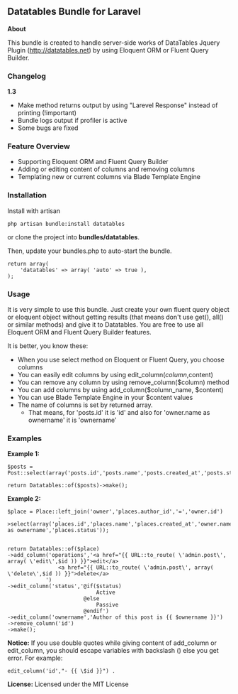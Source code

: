 ## Datatables Bundle for Laravel

**About**

This bundle is created to handle server-side works of DataTables Jquery Plugin (http://datatables.net) by using Eloquent ORM or Fluent Query Builder.

### Changelog
**1.3**
- Make method returns output by using "Larevel Response" instead of printing (!important)
- Bundle logs output if profiler is active
- Some bugs are fixed

### Feature Overview
- Supporting Eloquent ORM and Fluent Query Builder
- Adding or editing content of columns and removing columns
- Templating new or current columns via Blade Template Engine


### Installation

Install with artisan

	php artisan bundle:install datatables

or clone the project into **bundles/datatables**.

Then, update your bundles.php to auto-start the bundle.

	return array(
		'datatables' => array( 'auto' => true ),
	);


### Usage

It is very simple to use this bundle. Just create your own fluent query object or eloquent object without getting results (that means don't use get(), all() or similar methods) and give it to Datatables.
You are free to use all Eloquent ORM and Fluent Query Builder features.

It is better, you know these:
- When you use select method on Eloquent or Fluent Query, you choose columns
- You can easily edit columns by using edit_column($column,$content)
- You can remove any column by using remove_column($column) method
- You can add columns by using add_column($column_name, $content)
- You can use Blade Template Engine in your $content values
- The name of columns is set by returned array. 
	- That means, for 'posts.id' it is 'id' and also for 'owner.name as ownername' it is 'ownername'


### Examples

**Example 1:**

	$posts = Post::select(array('posts.id','posts.name','posts.created_at','posts.status'));

	return Datatables::of($posts)->make();


**Example 2:**

	$place = Place::left_join('owner','places.author_id','=','owner.id')
					->select(array('places.id','places.name','places.created_at','owner.name as ownername','places.status'));


	return Datatables::of($place)
	->add_column('operations','<a href="{{ URL::to_route( \'admin.post\', array( \'edit\',$id )) }}">edit</a>
					<a href="{{ URL::to_route( \'admin.post\', array( \'delete\',$id )) }}">delete</a>
				')
	->edit_column('status','@if($status) 
								Active 
							@else 
								Passive 
							@endif')
	->edit_column('ownername','Author of this post is {{ $ownername }}')
	->remove_column('id')
	->make();

**Notice:** If you use double quotes while giving content of add_column or edit_column, you should escape variables with backslash (\) else you get error. For example: 
	
	edit_column('id',"- {{ \$id }}") .


**License:** Licensed under the MIT License
